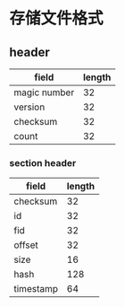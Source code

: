 # 存储文件格式

## header

| field        | length |
| ------------ | ------ |
| magic number | 32     |
| version      | 32     |
| checksum     | 32     |
| count        | 32     |

### section header

| field     | length |
| --------- | ------ |
| checksum  | 32     |
| id        | 32     |
| fid       | 32     |
| offset    | 32     |
| size      | 16     |
| hash      | 128    |
| timestamp | 64     |
